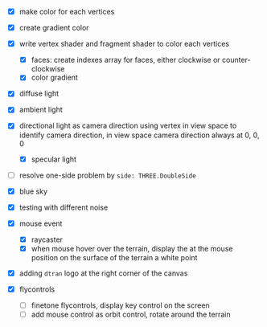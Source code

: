 - [x] make color for each vertices
- [x] create gradient color
- [x] write vertex shader and fragment shader to color each vertices
  - [x] faces: create indexes array for faces, either clockwise or counter-clockwise
  - [x] color gradient
- [x] diffuse light
- [x] ambient light
- [x] directional light as camera direction
      using vertex in view space to identify camera direction, in view space camera direction always at 0, 0, 0
  - [x] specular light
- [ ] resolve one-side problem by `side: THREE.DoubleSide`
- [x] blue sky
- [x] testing with different noise
- [x] mouse event

  - [x] raycaster
  - [x] when mouse hover over the terrain, display the at the mouse position on the surface of the terrain a white point

- [x] adding `dtran` logo at the right corner of the canvas
- [x] flycontrols
  - [ ] finetone flycontrols, display key control on the screen
  - [ ] add mouse control as orbit control, rotate around the terrain
